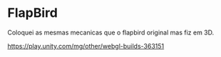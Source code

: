 # FlapBird
 Coloquei as mesmas mecanicas que o flapbird original mas fiz em 3D.

https://play.unity.com/mg/other/webgl-builds-363151
